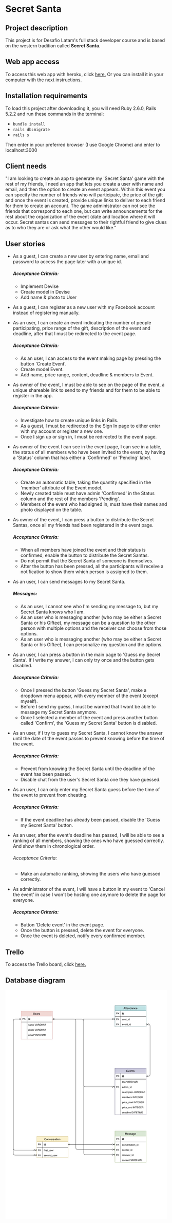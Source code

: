 # Secret Santa

## Project description

This project is for Desafio Latam's full stack developer course and is based on the western tradition called **Secret Santa**.

## Web app access

To access this web app with heroku, click [here.]() Or you can install it in your computer with the next instructions.

## Installation requirements

To load this project after downloading it, you will need Ruby 2.6.0, Rails 5.2.2 and run these commands in the terminal:
- `bundle install`
- `rails db:migrate`
- `rails s`

Then enter in your preferred browser (I use Google Chrome) and enter to localhost:3000

## Client needs

"I am looking to create an app to generate my 'Secret Santa' game with the rest of my friends, I need an app that lets you create a user with name and email, and then the option to create an event appears.
Within this event you can specify the number of friends who will participate, the price of the gift and once the event is created, provide unique links to deliver to each friend for them to create an account.
The game administrator can not see the friends that correspond to each one, but can write announcements for the rest about the organization of the event (date and location where it will occur.
Secret santas can send messages to their rightful friend to give clues as to who they are or ask what the other would like."

## User stories

- As a guest, I can create a new user by entering name, email and password  to access the page later with a unique id.
  ##### Acceptance Criteria:
  + Implement Devise
  + Create model in Devise
  + Add name & photo to User

- As a guest, I can register as a new user with my Facebook account instead of registering manually.

- As an user, I can create an event indicating the number of people participating, price range of the gift, description of the event and deadline, after that I must be redirected to the event page.
  ##### Acceptance Criteria:
  + As an user, I can access to the event making page by pressing the button 'Create Event'.
  + Create model Event.
  + Add name, price range, content, deadline & members to Event.

- As owner of the event, I must be able to see on the page of the event, a unique shareable link to send to my friends and for them to be able to register in the app.
  ##### Acceptance Criteria:
  + Investigate how to create unique links in Rails.
  + As a guest, I must be redirected to the Sign In page to either enter with my account or register a new one.
  + Once I sign up or sign in, I must be redirected to the event page.

- As owner of the event I can see in the event page, I can see in a table, the status of all members who have been invited to the event, by having a 'Status' column that has either a 'Confirmed' or 'Pending' label.
  ##### Acceptance Criteria:
  + Create an automatic table, taking the quantity specified in the 'member' attribute of the Event model.
  + Newly created table must have admin 'Confirmed' in the Status column and the rest of the members 'Pending'.
  + Members of the event who had signed in, must have their names and photo displayed on the table.

- As owner of the event, I can press a button to distribute the Secret Santas, once all my friends had been registered in the event page.
  ##### Acceptance Criteria:
    + When all members have joined the event and their status is confirmed, enable the button to distribute the Secret Santas.
    + Do not permit that the Secret Santa of someone is themselves.
    + After the button has been pressed, all the participants will receive a notification to show them which person is assigned to them.

- As an user, I can send messages to my Secret Santa.
  ##### Messages:
    + As an user, I cannot see who I'm sending my message to, but my Secret Santa knows who I am.
    + As an user who is messaging another (who may be either a Secret Santa or his Giftee), my message can be a question to the other person with multiple options and the receiver can choose from those options.
    + As an user who is messaging another (who may be either a Secret Santa or his Giftee), I can personalize my question and the options.

- As an user, I can press a button in the main page to 'Guess my Secret Santa'. If I write my answer, I can only try once and the button gets disabled.
  ##### Acceptance Criteria:
  + Once I pressed the button 'Guess my Secret Santa', make a dropdown menu appear, with every member of the event (except myself).
  + Before I send my guess, I must be warned that I wont be able to message my Secret Santa anymore.
  + Once I selected a member of the event and press another button called 'Confirm', the 'Guess my Secret Santa' button is disabled.

- As an user, if I try to guess my Secret Santa, I cannot know the answer until the date of the event passes to prevent knowing before the time of the event.
  ##### Acceptance Criteria:
  + Prevent from knowing the Secret Santa until the deadline of the event has been passed.
  + Disable chat from the user's Secret Santa one they have guessed.

- As an user, I can only enter my Secret Santa guess before the time of the event to prevent from cheating.
  ##### Acceptance Criteria:
  + If the event deadline has already been passed, disable the 'Guess my Secret Santa' button.

- As an user, after the event's deadline has passed, I will be able to see a ranking of all members, showing the ones who have guessed correctly. And show them in chronological order.
  ###### Acceptance Criteria:
  + Make an automatic ranking, showing the users who have guessed correctly.

- As administrator of the event, I will have a button in my event to 'Cancel the event' in case I won't be hosting one anymore to delete the page for everyone.
  ##### Acceptance Criteria:
  + Button 'Delete event' in the event page.
  + Once the button is pressed, delete the event for everyone.
  + Once the event is deleted, notify every confirmed member.

## Trello

To access the Trello board, click [here.](https://trello.com/b/y0S0UhIl/secret-santa-proyecto-final-desafio-fullstack)

## Database diagram

![Diagrama](app/assets/images/diagrama-secretsanta.jpg)